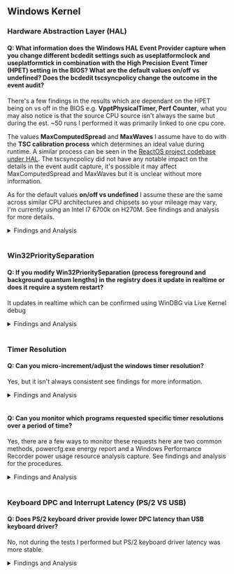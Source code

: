 ## Windows Kernel
### Hardware Abstraction Layer (HAL)
#### Q: What information does the Windows HAL Event Provider capture when you change different bcdedit settings such as useplatformclock and useplatformtick in combination with the High Precision Event Timer (HPET) setting in the BIOS? What are the default values on/off vs undefined? Does the bcdedit tscsyncpolicy change the outcome in the event audit?
There's a few findings in the results which are dependant on the HPET being on vs off in the BIOS e.g. **VpptPhysicalTimer, Perf Counter**, what you may also notice is that the source CPU source isn't always the same but during the est. ~50 runs I performed it was primarily linked to one cpu core. 

The values **MaxComputedSpread** and **MaxWaves** I assume have to do with the **TSC calibration process** which determines an ideal value during runtime. A similar process can be seen in the [ReactOS project codebase under HAL](https://github.com/reactos/reactos/blob/2e1aeb12dfd8b44b4b57d377b59ef347dfe3386e/hal/halx86/apic/tsc.c). The tscsyncpolicy did not have any notable impact on the details in the event audit capture, it's possible it may affect MaxComputedSpread and MaxWaves but it is unclear without more information.

As for the default values **on/off vs undefined** I assume these are the same across similar CPU architectures and chipsets so your mileage may vary, I'm currently using an Intel I7 6700k on H270M. See findings and analysis for more details.

<details><summary>Findings and Analysis</summary>
  
When comparing undefined vs off/in for both userplatformclock and useplatformtick, **undefined was the same as FALSE**.
  
To reduce the size of the table below, the following column values did not change during any of the tests:
  * **AlwaysOnTimer**: 0
  * **AlwaysOnCounter**: 15
  * **Watchdog**: 0
  * **AuxCounter**: 15
 
**Column abbreviations**
  * **UPC:** useplatformclock - **UPT:** useplatformtick - **DDT:** disabledynamictick
  
| HPET BIOS | UPC | UPT | DDT | Clock Timer | CPU* | Perf Counter | Vppt Physical Timer | CPU | Tsc Adjust Avail | Max Computed Spread* | Max Waves* |
| ----- | ----- | ----- | ----- | ----- | ----- | ----- | ----- | ----- | ----- | ----- | ----- |
| **TRUE** | UNDEF | UNDEF | UNDEF | 7 | 7 | 5 | 0 | 7 | 1 | 6,28,29,39 | 5,2 |
| **TRUE** | **TRUE** | UNDEF | UNDEF | 7 | 7 | 3 | 0 | NOTSC | NOTSC | NOTSC | NOTSC | 
| **TRUE** | UNDEF | **TRUE** | UNDEF | 12 | 7 | 5 | 3 | 7 | 1 | 27,44,32 | 2,3,4 | 
| **TRUE** | UNDEF | UNDEF | **TRUE** | 7 | 7,0 | 5 | 0 | 7 | 1 | 10,11,23 | 2,2,2 |
| **TRUE** | **TRUE** | **TRUE** | UNDEF | 12 | 7 | 3 | 3 | NOTSC | NOTSC | NOTSC | NOTSC | 
| **TRUE** | **TRUE** | UNDEF | **TRUE** | 7 | 7 | 3 | 0 | NOTSC | NOTSC | NOTSC | NOTSC |  
| **TRUE** | UNDEF | **TRUE** | **TRUE** | 12 | 7 | 5 | 3 | 7 | 1 | 4 | 3 | 
| **TRUE** | **TRUE** | **TRUE** | **TRUE** | 12 | 7 | 3 | 3 | NOTSC | NOTSC | NOTSC | NOTSC |
| **FALSE** | UNDEF | UNDEF | UNDEF | 7 | 7 | 5 | 0 | 7 | 1 | 34,50 | 3,2,6 |
| **FALSE** | **TRUE** | UNDEF | UNDEF | 7 | 7 | 1 | 0 | NOTSC | NOTSC | NOTSC | NOTSC |
| **FALSE** | UNDEF | **TRUE** | UNDEF | 12 | 7 | 5 | 2 | 7 | 1 | 16| 3 |
| **FALSE** | UNDEF | UNDEF | **TRUE** | 7 | 7 | 5 | 0 | 7 | 1 | 29 | 6 |
| **FALSE** | **TRUE** | **TRUE** | UNDEF | 12 | 0 | 1 | 2 | NOTSC | NOTSC | NOTSC | NOTSC |
| **FALSE** | **TRUE** | UNDEF | **TRUE** | 7 | 2 | 1 | 0 | NOTSC | NOTSC | NOTSC | NOTSC |
| **FALSE** | UNDEF | **TRUE** | **TRUE** | 7 | 7 | 5 | 0 | 7 | 1 | 12 | 4 |
| **FALSE** | **TRUE** | **TRUE** | **TRUE** | 12 | 7 | 1 | 2 | NOTSC | NOTSC | NOTSC | NOTSC |

**Note:** CPU, Max Computed Spread and Max Waves values may change on every reboot so a few were given as examples.

</details></br>

### Win32PrioritySeparation
#### Q: If you modify Win32PrioritySeparation (process foreground and background quantum lengths) in the registry does it update in realtime or does it require a system restart?
It updates in realtime which can be confirmed using WinDBG via Live Kernel debug

<details><summary>Findings and Analysis</summary>

* Using bcdedit you can enable debug mode which will allow you to use WinDBG in a more realtime debug mode. Once enabled and hooked you can read information about different processes and threads that are running including some of the operating systems global user and kernel space variables.
1. In a kernel hooked WinDBG use the following commands to show the current values for priority separation and foreground quantum length. This should match the equivalent number format in the registry value and the Quantum Values mapping for the related bitmask.
   * ```dd PsPrioritySeperation l1```
   * ```db PspForegroundQuantum l3```
2. Change the process context or get context of a specific process by listing processes and showing formation for that process, see references for .process.
   ```
   .process
   Implicit process is now 85b32d90
   lkd> dt _KPROCESS 85b32d90
   nt!_KPROCESS
   [...]
   +0x000 Header           : _DISPATCHER_HEADER
   +0x05c Affinity         : 3
   +0x060 DisableBoost     : 0y0
   +0x060 DisableQuantum   : 0y0
   +0x064 BasePriority     : 8 ''
   +0x065 QuantumReset     : 6 ''
   
   Note: Use     !process 0 0     to list all processes
   ```
3. Now change the win32priorityseparation value in the registry, then compare the results for the command above. Based on the return values it looks as if the base priority is a dynamic pointer reference and should adapt immediately, e.g. **quantum reset** aswell accordingly.

![Win32PrioritySeparation Quantum Unit Mapping](https://github.com/djdallmann/GamingPCSetup/blob/master/CONTENT/DOCS/IMAGES/Quantum%20Units%20Mapping.PNG)

XLSX File: [Win32PrioritySeparation Quantum Unit Mapping](https://github.com/djdallmann/GamingPCSetup/blob/master/CONTENT/RESEARCH/FINDINGS/Win32PrioritySeparation%20Quantum%20Unit%20Mapping.xlsx)

* Related references and citation:
  * https://docs.microsoft.com/en-us/previous-versions//cc976120(v=technet.10)?redirectedfrom=MSDN
  * https://www.microsoftpressstore.com/articles/article.aspx?p=2233328&seqNum=7
  * https://docs.microsoft.com/en-us/windows-hardware/drivers/debugger/-process--set-process-context-
  * https://docs.microsoft.com/en-us/windows-hardware/drivers/debugger/dt--display-type-
  * https://blogs.msdn.microsoft.com/embedded/2006/02/20/know-thy-tick/
</details></br>

### Timer Resolution
#### Q: Can you micro-increment/adjust the windows timer resolution?
Yes, but it isn't always consistent see findings for more information.

<details><summary>Findings and Analysis</summary>

* Using a programmatic loop of the Windows Kernel functions for setting and returning the value of the current windows timer resolution you can see that the result isn't always set to what was requested and sometimes reverts to a lower previous value.
* One aspect to this would be to see if there are any benefits of doing this if applications are analyzed at a lower level.
```
ntdll.dll 
- NtQueryTimerResolution
- NtSetTimerResolution
```
* See results:
[timermicroadjust.txt](https://github.com/djdallmann/GamingPCSetup/blob/master/CONTENT/RESEARCH/FINDINGS/timermicroadjust.txt)
</details></br>

#### Q: Can you monitor which programs requested specific timer resolutions over a period of time?
Yes, there are a few ways to monitor these requests here are two common methods, powercfg.exe energy report and a Windows Performance Recorder power usage resource analysis capture. See findings and analysis for the procedures.
<details><summary>Findings and Analysis</summary>
    
1. The **PowerCfg tool** built into windows has many functions, one of those is the energy report which will monitor the PC over a period of time and report any issues related to power consumption, timer resolution being one of those factors which changes the behavior of the computer which increases power consumption.
    1. Open cmd.exe or powershell.exe as an administrator
    2. Change your working directory, or use the output file path parameter to specify the location of the report.
    3. Run **powercfg.exe /energy** and wait for it to complete (60 sec by default)
    4. Look for sections with the following heading **Platform Timer Resolution:Outstanding Timer Request** for more information on the timer resolution requested and the associated processes.
2. Using **Windows Performance Recorder and Analyzer** which is part of the Windows Assessment and Deployment Kit, you can use the following instructions to capture long running information on power usage and information on timer resolution requests for that period of time.
    1. Download and install windows performance analyzer  if you haven't already.
       * https://docs.microsoft.com/en-us/windows-hardware/get-started/adk-install
    2. Open Windows Performance Recorder, **untick all and then select Power Usage** then press Start and let run until the monitoring period is satisfied then press Stop.
    3. Save the recording
    4. Open the recording in Windows Performance Analyzer
    5. Expand the **Power section** then scrol down to the bottom and expand the **Timer Resolution section** then double click **Timer Resolution Requests** to load the information.
    6. Review and analyze the displayed information, more notably the **Process** column and associated column **Resolution (us)**.
</details></br>

### Keyboard DPC and Interrupt Latency (PS/2 VS USB)
#### Q: Does PS/2 keyboard driver provide lower DPC latency than USB keyboard driver?
No, not during the tests I performed but PS/2 keyboard driver latency was more stable.

<details><summary>Findings and Analysis</summary>

* Based on 20 tests results of each PS/2 and USB it was noted that USB keyboard driver generally has lower DPC latency (~4-8 microseconds), however PS/2 overall is ultra consistent at 8 microsecond times 97-99% of the time. The test performed was a 5 second timer to alt-tab ingame then starts a 30 second sleep timer after xperf data capture is started, in-game I only held a single key for the entire duration. Not necessarily a real world test but a test that is relatively consistent/repeatable.

* PS/2 interrupt latency is around 32 microseconds consistently, I'm using **Message Signaled Interrupts** for the USB controller so likely why it didn't show any results for the opposing side. Will see if I can look into that.

* See results:
[KeyboardDPCandInterruptLatency-PS2vsUSB.txt](https://github.com/djdallmann/GamingPCSetup/blob/master/CONTENT/RESEARCH/FINDINGS/KeyboardDPCandInterruptLatency-PS2vsUSB.txt)
</details></br>
